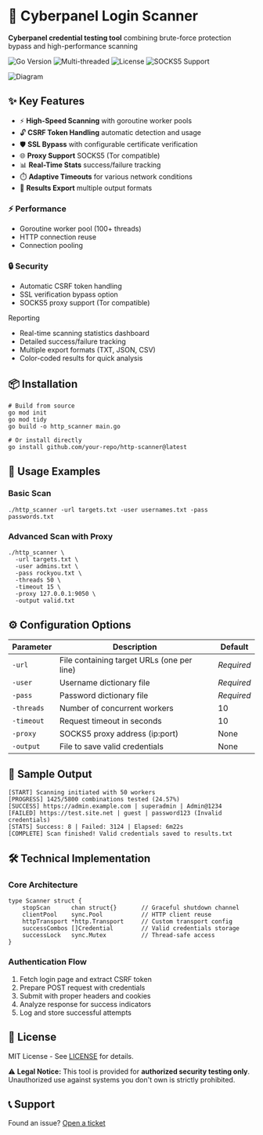 <!DOCTYPE html>
<html>
<h1 class="center">🔐 Cyberpanel Login Scanner </h1>

<p class="center">
    <strong>Cyberpanel credential testing tool</strong> combining brute-force protection bypass and high-performance scanning
</p>

<div class="center">
    <img src="https://img.shields.io/badge/Go-1.16%2B-blue" alt="Go Version">
    <img src="https://img.shields.io/badge/Threads-100%2B-green" alt="Multi-threaded">
    <img src="https://img.shields.io/badge/License-MIT-yellow.svg" alt="License">
    <img src="https://img.shields.io/badge/Proxy-SOCKS5-red" alt="SOCKS5 Support">
</div>

<!DOCTYPE html>
<html>
<head>
    <meta charset="UTF-8">

![Diagram](https://i.imgur.com/AhhI4eN.png)

</body>
</html>

</div>

</body>
</html>
<h2>✨ Key Features</h2>

<ul>
  <li>⚡ <strong>High-Speed Scanning</strong> with goroutine worker pools</li>
  <li>🔓 <strong>CSRF Token Handling</strong> automatic detection and usage</li>
  <li>🛡️ <strong>SSL Bypass</strong> with configurable certificate verification</li>
  <li>🌐 <strong>Proxy Support</strong> SOCKS5 (Tor compatible)</li>
  <li>📊 <strong>Real-Time Stats</strong> success/failure tracking</li>
  <li>⏱️ <strong>Adaptive Timeouts</strong> for various network conditions</li>
  <li>📁 <strong>Results Export</strong> multiple output formats</li>
</ul>


<div class="features-grid">
    <div class="feature-card">
        <h3>⚡ Performance</h3>
        <ul>
            <li>Goroutine worker pool (100+ threads)</li>
            <li>HTTP connection reuse</li>
            <li>Connection pooling</li>
        </ul>
    </div>
    
<div class="features-container">
    <div class="feature-card">
        <h3>🔒 Security</h3>
        <ul>
            <li>Automatic CSRF token handling</li>
            <li>SSL verification bypass option</li>
            <li>SOCKS5 proxy support (Tor compatible)</li>
        </ul>
    </div>

Reporting</h3>
        <ul>
            <li>Real-time scanning statistics dashboard</li>
            <li>Detailed success/failure tracking</li>
            <li>Multiple export formats (TXT, JSON, CSV)</li>
            <li>Color-coded results for quick analysis</li>
        </ul>
    </div>
  
<h2>📦 Installation</h2>

<pre><code># Build from source
go mod init
go mod tidy
go build -o http_scanner main.go

# Or install directly
go install github.com/your-repo/http-scanner@latest</code></pre>

<h2>🚀 Usage Examples</h2>

<h3>Basic Scan</h3>
<pre><code>./http_scanner -url targets.txt -user usernames.txt -pass passwords.txt</code></pre>

<h3>Advanced Scan with Proxy</h3>
<pre><code>./http_scanner \
  -url targets.txt \
  -user admins.txt \
  -pass rockyou.txt \
  -threads 50 \
  -timeout 15 \
  -proxy 127.0.0.1:9050 \
  -output valid.txt</code></pre>

<h2>⚙️ Configuration Options</h2>

<table>
    <thead>
        <tr>
            <th>Parameter</th>
            <th>Description</th>
            <th>Default</th>
        </tr>
    </thead>
    <tbody>
        <tr>
            <td><code>-url</code></td>
            <td>File containing target URLs (one per line)</td>
            <td><em>Required</em></td>
        </tr>
        <tr>
            <td><code>-user</code></td>
            <td>Username dictionary file</td>
            <td><em>Required</em></td>
        </tr>
        <tr>
            <td><code>-pass</code></td>
            <td>Password dictionary file</td>
            <td><em>Required</em></td>
        </tr>
        <tr>
            <td><code>-threads</code></td>
            <td>Number of concurrent workers</td>
            <td>10</td>
        </tr>
        <tr>
            <td><code>-timeout</code></td>
            <td>Request timeout in seconds</td>
            <td>10</td>
        </tr>
        <tr>
            <td><code>-proxy</code></td>
            <td>SOCKS5 proxy address (ip:port)</td>
            <td>None</td>
        </tr>
        <tr>
            <td><code>-output</code></td>
            <td>File to save valid credentials</td>
            <td>None</td>
        </tr>
    </tbody>
</table>

<h2>📝 Sample Output</h2>

<pre><code>[START] Scanning initiated with 50 workers
[PROGRESS] 1425/5800 combinations tested (24.57%)
[SUCCESS] https://admin.example.com | superadmin | Admin@1234
[FAILED] https://test.site.net | guest | password123 (Invalid credentials)
[STATS] Success: 8 | Failed: 3124 | Elapsed: 6m22s
[COMPLETE] Scan finished! Valid credentials saved to results.txt</code></pre>

<h2>🛠️ Technical Implementation</h2>

<h3>Core Architecture</h3>
<pre><code class="language-go">type Scanner struct {
    stopScan      chan struct{}       // Graceful shutdown channel
    clientPool    sync.Pool           // HTTP client reuse
    httpTransport *http.Transport     // Custom transport config
    successCombos []Credential        // Valid credentials storage
    successLock   sync.Mutex          // Thread-safe access
}</code></pre>

<h3>Authentication Flow</h3>
<ol>
    <li>Fetch login page and extract CSRF token</li>
    <li>Prepare POST request with credentials</li>
    <li>Submit with proper headers and cookies</li>
    <li>Analyze response for success indicators</li>
    <li>Log and store successful attempts</li>
</ol>

<h2>📜 License</h2>
<p>MIT License - See <a href="LICENSE">LICENSE</a> for details.</p>

<div class="notice">
    <p>⚠️ <strong>Legal Notice:</strong> This tool is provided for <strong>authorized security testing only</strong>. Unauthorized use against systems you don't own is strictly prohibited.</p>
</div>

<h2>📞 Support</h2>
<p>Found an issue? <a href="https://github.com/your-repo/issues">Open a ticket</a></p>

</body>
</html>
